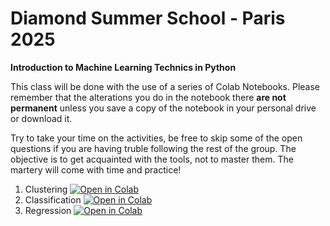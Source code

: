# Diamond Summer School - Paris 2025

**Introduction to Machine Learning Technics in Python**

This class will be done with the use of a series of Colab Notebooks. 
Please remember that the alterations you do in the notebook there **are not permanent** unless you save a copy of the notebook in your personal drive or download it.

Try to take your time on the activities, be free to skip some of the open questions if you are having truble following the rest of the group. 
The objective is to get acquainted with the tools, not to master them. The martery will come with time and practice!


1. Clustering [![Open in Colab](https://colab.research.google.com/assets/colab-badge.svg)](https://colab.research.google.com/github/DIADEM-Summer-School/2025-school-resources/blob/f2c0185d907c9fd1d2daaa84441b8019fadfeea5/01_Machine-Learning/01_Clustering.ipynb)
2. Classification [![Open in Colab](https://colab.research.google.com/assets/colab-badge.svg)](https://colab.research.google.com/github/DIADEM-Summer-School/2025-school-resources/blob/f2c0185d907c9fd1d2daaa84441b8019fadfeea5/01_Machine-Learning/02_Classification.ipynb)
3. Regression [![Open in Colab](https://colab.research.google.com/assets/colab-badge.svg)](https://colab.research.google.com/github/DIADEM-Summer-School/2025-school-resources/blob/f2c0185d907c9fd1d2daaa84441b8019fadfeea5/01_Machine-Learning/03_Regression.ipynb) 

